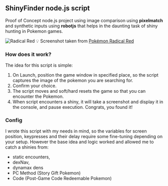 ## ShinyFinder node.js script
Proof of Concept node.js project using image comparison using **pixelmatch** and synthetic inputs using **robotjs** that helps in the daunting task of shiny hunting in Pokemon games.

![Radical Red](https://github.com/user-attachments/assets/da43c61b-4ffd-48f2-9c1e-8bc3d33b0648)
:bulb: Screenshot taken from [Pokémon Radical Red](https://www.pokecommunity.com/threads/pok%C3%A9mon-radical-red-version-4-1-released-gen-9-dlc-pokemon-character-customization-now-available.437688/)

### How does it work?

The idea for this script is simple:

1. On Launch, position the game window in specified place, so the script captures the image of the pokemon you are searching for.
2. Confirm your choice.
3. The script moves and soft/hard resets the game so that you can encounter the Pokemon.
4. When script encounters a shiny, it will take a screenshot and display it in the console, and pause execution. Congrats, you found it! 

### Config
I wrote this script with my needs in mind, so the variables for screen position, keypresses and their delay require some fine-tuning depending on your setup. 
However the base idea and logic worked and allowed me to catch a shinies from:
- static encounters,
- dexNav,
- dynamax dens
- PC Method (Story Gift Pokemon)
- Code (Post-Game Code Redeemable Pokemon)
